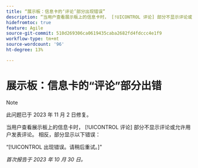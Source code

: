 ```yaml
---
title: “展示板：信息卡的‘评论’部分出现错误”
description: “当用户查看展示板上的信息卡时， [!UICONTROL 评论] 部分不显示评论或允许用户发表评论。 相反，部分显示错误。”
hidefromtoc: true
feature: Agile
source-git-commit: 510d269306ca0619435caba2682fd4fdccc4e1f9
workflow-type: tm+mt
source-wordcount: '96'
ht-degree: 13%

---
```



# 展示板：信息卡的“评论”部分出错

>[!NOTE]
>
>此问题已于 2023 年 11 月 2 日修复。

当用户查看展示板上的信息卡时， [!UICONTROL 评论] 部分不显示评论或允许用户发表评论。 相反，部分显示以下错误：

“[!UICONTROL 出现错误。请稍后重试。]&quot;

_首次报告于 2023 年 10 月 30 日。_
